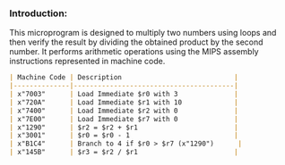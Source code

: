 ### Introduction:
This microprogram is designed to multiply two numbers using loops and then verify the result by dividing the obtained product by the second number. It performs arithmetic operations using the MIPS assembly instructions represented in machine code.

```markdown
| Machine Code | Description                            |
|--------------|----------------------------------------|
| x"7003"      | Load Immediate $r0 with 3              |
| x"720A"      | Load Immediate $r1 with 10             |
| x"7400"      | Load Immediate $r2 with 0              |
| x"7E00"      | Load Immediate $r7 with 0              |
| x"1290"      | $r2 = $r2 + $r1                        |
| x"3001"      | $r0 = $r0 - 1                          |
| x"B1C4"      | Branch to 4 if $r0 > $r7 (x"1290")      |
| x"145B"      | $r3 = $r2 / $r1                        |
